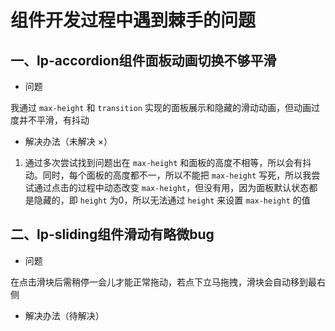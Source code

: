 # 组件开发过程中遇到棘手的问题

## 一、lp-accordion组件面板动画切换不够平滑

- 问题

我通过 `max-height` 和 `transition` 实现的面板展示和隐藏的滑动动画，但动画过度并不平滑，有抖动

- 解决办法（未解决 ×）

1. 通过多次尝试找到问题出在 `max-height` 和面板的高度不相等，所以会有抖动。同时，每个面板的高度都不一，所以不能把 `max-height` 写死，所以我尝试通过点击的过程中动态改变 `max-height`，但没有用，因为面板默认状态都是隐藏的，即 `height` 为0，所以无法通过 `height` 来设置 `max-height` 的值

## 二、lp-sliding组件滑动有略微bug

- 问题

在点击滑块后需稍停一会儿才能正常拖动，若点下立马拖拽，滑块会自动移到最右侧

- 解决办法（待解决）

